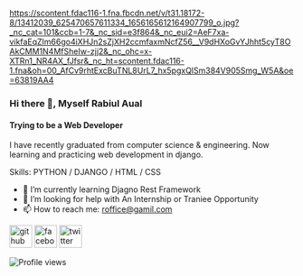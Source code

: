 https://scontent.fdac116-1.fna.fbcdn.net/v/t31.18172-8/13412039_625470657611334_1656165612164907799_o.jpg?_nc_cat=101&ccb=1-7&_nc_sid=e3f864&_nc_eui2=AeF7xa-vikfaEqZIm66go4iXHJn2sZjXH2ccmfaxmNcfZ56__V9dHXoGvYJhht5cyT8OAkCMM1N4MfSheIw-zjj2&_nc_ohc=x-XTRn1_NR4AX_fJfsr&_nc_ht=scontent.fdac116-1.fna&oh=00_AfCv9rhtExcBuTNL8UrL7_hx5pgxQlSm384V905Smg_W5A&oe=63819AA4
### Hi there 👋, Myself Rabiul Aual
#### Trying to be a Web Developer

I have recently graduated from computer science & engineering. Now learning and practicing web development in django.

Skills: PYTHON / DJANGO / HTML / CSS

- 🌱 I’m currently learning Djagno Rest Framework 
- 🤔 I’m looking for help with An Internship or Traniee Opportunity 
- 📫 How to reach me: roffice@gamil.com 


[<img src='https://cdn.jsdelivr.net/npm/simple-icons@3.0.1/icons/github.svg' alt='github' height='40'>](https://github.com/https://github.com/rabiulaual)  [<img src='https://cdn.jsdelivr.net/npm/simple-icons@3.0.1/icons/facebook.svg' alt='facebook' height='40'>](https://www.facebook.com/https://www.facebook.com/rabiulcse41)  [<img src='https://cdn.jsdelivr.net/npm/simple-icons@3.0.1/icons/twitter.svg' alt='twitter' height='40'>](https://twitter.com/@Rabiul_2825)  

![Profile views](https://gpvc.arturio.dev/https://github.com/rabiulaual)  
